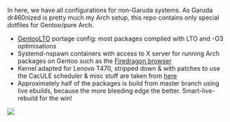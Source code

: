 In here, we have all configurations for non-Garuda systems. As Garuda dr460nized is pretty much my Arch setup, this repo contains only special dotfiles for Gentoo/pure Arch. 

- [GentooLTO](https://github.com/InBetweenNames/gentooLTO) portage config: most packages compiled with LTO and -O3 optimisations
- Systemd-nspawn containers with access to X server for running Arch packages on Gentoo such as the [Firedragon browser](https://github.com/dr460nf1r3/firedragon-browser)
- Kernel adapted for Lenovo T470, stripped down & with patches to use the CacULE scheduler & misc stuff are taken from [here](https://github.com/ptr1337/linux-cacule-aur)
- Approximately half of the packages is build from master branch using live ebuilds, because the more bleeding edge the better. Smart-live-rebuild for the win!

<img src=https://github.com/dr460nf1r3/dotfiles/raw/master/neofetch.png/>
